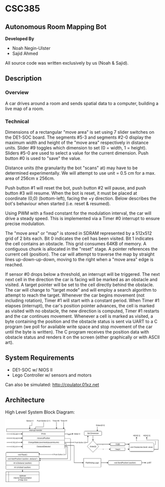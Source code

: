 # CSC385
## Autonomous Room Mapping Bot

__Developed By__

- Noah Negin-Ulster
- Sajid Ahmed

All source code was written exclusively by us (Noah & Sajid).

## Description

### Overview

A car drives around a room and sends spatial data to a computer, building a live map of a room.

### Technical

Dimensions of a rectangular "move area" is set using 7 slider switches on the DE1-SOC
board. The segments #5-3 and segments #2-0 display the maximum width and height of
the "move area" respectively in distance units. Slider #9 toggles which dimension to
set (0 = width, 1 = height). Sliders #5-0 are used to select a value for the current dimension.
Push button #0 is used to "save" the value.

Distance units (the granularity the bot "scans" at) may have to be determined
experimentally. We will attempt to use unit = 0.5 cm for a max. area of 256cm x 256cm.

Push button #1 will reset the bot, push button #2 will pause, and push button #3 will
resume. When the bot is reset, it must be placed at coordinate (0,0) (bottom-left), facing the
+y direction. Below describes the bot's behaviour when started (i.e. reset & resumed).

Using PWM with a fixed constant for the modulation interval, the car will drive a steady
speed. This is implemented via a Timer #0 interrupt to ensure precise modulation.

The "move area" or "map" is stored in SDRAM represented by a 512x512 grid of 2 bits
each. Bit 0 indicates the cell has been visited. Bit 1 indicates the cell contains an obstacle.
This grid consumes 64KB of memory. A contiguous chunk is allocated in the "reset" stage.
A pointer references the current cell (position). The car will attempt to traverse the map
by straight lines up-down-up-down, moving to the right when a "move area" edge is reached.

If sensor #0 drops below a threshold, an interrupt will be triggered. The next next cell in the
direction the car is facing will be marked as an obstacle and visited. A target pointer will be
set to the cell directly behind the obstacle. The car will change to "target mode" and will
employ a search algorithm to attempt to reach the target. Whenever the car begins
movement (not including rotation), Timer #1 will start with a constant period. When Timer #1
elapses (interrupt), the car's position pointer advances, the cell is marked as visited with no
obstacle, the new direction is computed, Timer #1 restarts and the car continues movement.
Whenever a cell is marked as visited, a byte containing the position and the obstacle status
is sent via UART to a C program (we poll for available write space and stop movement of
the car until the byte is written). The C program receives the position data with obstacle
status and renders it on the screen (either graphically or with ASCII art).

## System Requirements

- DE1-SOC w/ NIOS II
- Lego Controller w/ sensors and motors

Can also be simulated: http://cpulator.01xz.net

## Architecture

High Level System Block Diagram:

![System Block Diagram](./images/System%20Block%20Diagram.png)